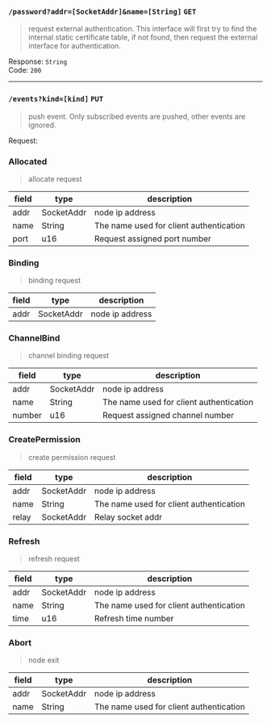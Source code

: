 
### `/password?addr=[SocketAddr]&name=[String]` `GET`
> request external authentication.
> This interface will first try to find the internal static certificate table, if not found, then request the external interface for authentication.

Response: `String`  
Code: `200`

***

### `/events?kind=[kind]` `PUT`
> push event.
> Only subscribed events are pushed, other events are ignored.

Request:

### Allocated
> allocate request

| field | type       | description                             |
|-------|------------|-----------------------------------------|
| addr  | SocketAddr | node ip address                         |
| name  | String     | The name used for client authentication |
| port  | u16        | Request assigned port number            |

### Binding
> binding request

| field | type       | description                             |
|-------|------------|-----------------------------------------|
| addr  | SocketAddr | node ip address                         |

### ChannelBind
> channel binding request

| field  | type       | description                             |
|--------|------------|-----------------------------------------|
| addr   | SocketAddr | node ip address                         |
| name   | String     | The name used for client authentication |
| number | u16        | Request assigned channel number         |

### CreatePermission
> create permission request

| field | type       | description                             |
|-------|------------|-----------------------------------------|
| addr  | SocketAddr | node ip address                         |
| name  | String     | The name used for client authentication |
| relay | SocketAddr | Relay socket addr                       |

### Refresh
> refresh request

| field | type       | description                             |
|-------|------------|-----------------------------------------|
| addr  | SocketAddr | node ip address                         |
| name  | String     | The name used for client authentication |
| time  | u16        | Refresh time number                     |

### Abort
> node exit

| field  | type       | description                             |
|--------|------------|-----------------------------------------|
| addr   | SocketAddr | node ip address                         |
| name   | String     | The name used for client authentication |
